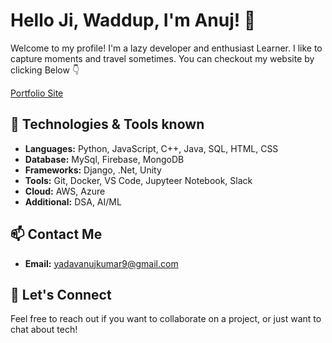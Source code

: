 # Hello Ji, Waddup, I'm Anuj! 🤝

Welcome to my profile! I'm a lazy developer and enthusiast Learner. I like to capture moments and travel sometimes.
You can checkout my website by clicking Below 👇

[Portfolio Site](https://yadavanujkumar.github.io/portfolio/)
<!--
![Profile Views](https://komarev.com/ghpvc/?username=yadavanujkumar&color=brightgreen) 
-->
## 🔧 Technologies & Tools known
- **Languages:** Python, JavaScript, C++, Java, SQL, HTML, CSS
- **Database:** MySql, Firebase, MongoDB
- **Frameworks:** Django, .Net, Unity
- **Tools:** Git, Docker, VS Code, Jupyteer Notebook, Slack
- **Cloud:** AWS, Azure
- **Additional:** DSA, AI/ML 

<!--
## 📈 GitHub Stats
![Anuj's GitHub stats](https://github-readme-stats.vercel.app/api?username=yadavanujkumar&show_icons=true&theme=radical) -->
<!--
## 🏆 GitHub Trophies
![trophy](https://github-profile-trophy.vercel.app/?username=yadavanujkumar) -->
<!--
## 🔥 GitHub Streak

[![GitHub Streak](https://github-readme-streak-stats.herokuapp.com/?user=yadavanujkumar&theme=dark)](https://git.io/streak-stats) -->


## 📫 Contact Me
- **Email:** yadavanujkumar9@gmail.com
<!-- 
- **LinkedIn:** [Anuj Yadav](https://www.linkedin.com/in/yadavanujkumar/)
- **Twitter:** [@yadavanujkumar](https://twitter.com/yadavanujkumar)
-->
<!--
## 🌱 Currently Learning
- Machine Learning
- Cloud Computing
-->
## 💬 Let's Connect
Feel free to reach out if you want to collaborate on a project, or just want to chat about tech!

<!--
## 📝 Blog Posts
- [How to Get Started with React](https://medium.com/@yadavanujkumar/how-to-get-started-with-react-a1b2c3d4)
- [Understanding Docker and Kubernetes](https://medium.com/@yadavanujkumar/understanding-docker-and-kubernetes-e5f6g7h8)
- [Exploring Machine Learning Algorithms](https://medium.com/@yadavanujkumar/exploring-machine-learning-algorithms-i9j0k1l2)
-->
<!--
## 🎨 Hobbies & Interests
- **Photography**: Capturing moments and landscapes.
- **Traveling**: Exploring new cultures and places.

---

![Top Langs](https://github-readme-stats.vercel.app/api/top-langs/?username=yadavanujkumar&layout=compact&theme=radical)
-->
